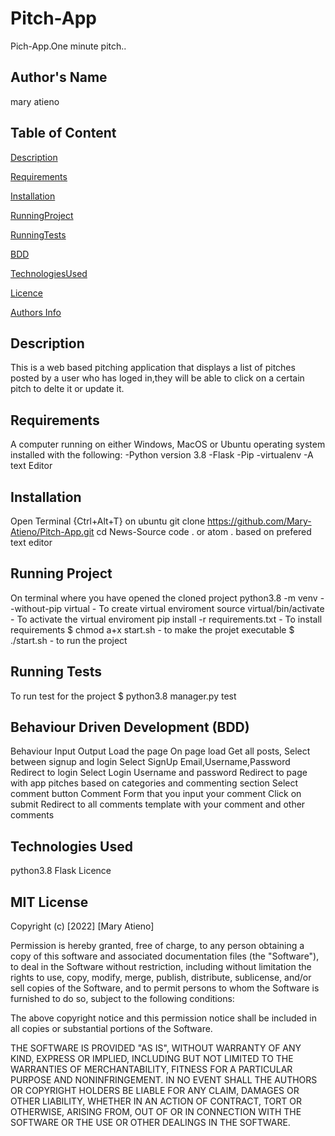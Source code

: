 # Pitch-App

Pich-App.One minute pitch..

## Author's Name

mary atieno

## Table of Content

[Description](#Description)

[Requirements](#Requirements)

[Installation](#Installation)

[RunningProject](#RunningProject)

[RunningTests](#RunningTest)

[BDD](#BehaviourDrivenDevelopment)

[TechnologiesUsed](#TechnologiesUsed)

[Licence](#Licence)

[Authors Info](#AuthorsInfo)

## Description

This is a web based pitching application that displays a list of pitches posted by a user who has loged in,they will be able to click on a certain pitch to delte it or update it.

## Requirements

A computer running on either Windows, MacOS or Ubuntu operating system installed with the following:
-Python version 3.8
-Flask
-Pip
-virtualenv
-A text  Editor

## Installation

Open Terminal {Ctrl+Alt+T} on ubuntu
git clone <https://github.com/Mary-Atieno/Pitch-App.git>
cd News-Source
code . or atom . based on prefered text editor

## Running Project

On terminal where you have opened the cloned project
python3.8 -m venv --without-pip virtual - To create virtual enviroment
source virtual/bin/activate - To activate the virtual enviroment
pip install -r requirements.txt - To install requirements
$ chmod a+x start.sh - to make the projet executable
$ ./start.sh - to run the project

## Running Tests

To run test for the project
$ python3.8 manager.py test

## Behaviour Driven Development (BDD)

Behaviour Input Output
Load the page On page load Get all posts, Select between signup and login
Select SignUp Email,Username,Password Redirect to login
Select Login Username and password Redirect to page with app pitches based on categories and commenting section
Select comment button Comment Form that you input your comment
Click on submit  Redirect to all comments template with your comment and other comments

## Technologies Used

python3.8
Flask
Licence

## MIT License

Copyright (c) [2022] [Mary Atieno]

Permission is hereby granted, free of charge, to any person obtaining a copy of this software and associated documentation files (the "Software"), to deal in the Software without restriction, including without limitation the rights to use, copy, modify, merge, publish, distribute, sublicense, and/or sell copies of the Software, and to permit persons to whom the Software is furnished to do so, subject to the following conditions:

The above copyright notice and this permission notice shall be included in all copies or substantial portions of the Software.

THE SOFTWARE IS PROVIDED "AS IS", WITHOUT WARRANTY OF ANY KIND, EXPRESS OR IMPLIED, INCLUDING BUT NOT LIMITED TO THE WARRANTIES OF MERCHANTABILITY, FITNESS FOR A PARTICULAR PURPOSE AND NONINFRINGEMENT. IN NO EVENT SHALL THE AUTHORS OR COPYRIGHT HOLDERS BE LIABLE FOR ANY CLAIM, DAMAGES OR OTHER LIABILITY, WHETHER IN AN ACTION OF CONTRACT, TORT OR OTHERWISE, ARISING FROM, OUT OF OR IN CONNECTION WITH THE SOFTWARE OR THE USE OR OTHER DEALINGS IN THE SOFTWARE.

